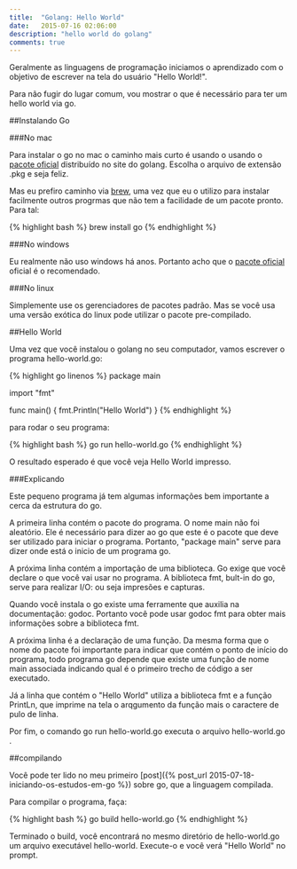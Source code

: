 ```yaml
---
title:  "Golang: Hello World"
date:   2015-07-16 02:06:00
description: "hello world do golang"
comments: true
---
```


Geralmente as linguagens de programação iniciamos o aprendizado com o objetivo de escrever na tela do usuário "Hello World!".

Para não fugir do lugar comum, vou mostrar o que é necessário para ter um hello world via go.

##Instalando Go

###No mac

Para instalar o go no mac o caminho mais curto é usando o usando o [pacote oficial][golang-dl] distribuído no site do golang.
Escolha o arquivo de extensão .pkg e seja feliz.

Mas eu prefiro caminho via [brew][brew-home], uma vez que eu o utilizo para instalar facilmente outros progrmas que não tem a facilidade
de um pacote pronto. Para tal:

{% highlight bash %}
brew install go
{% endhighlight %}

###No windows

Eu realmente não uso windows há anos. Portanto acho que o [pacote oficial][golang-dl] oficial é o recomendado.

###No linux

Simplemente use os gerenciadores de pacotes padrão. Mas se você usa uma versão exótica do linux pode utilizar o
pacote pre-compilado.
 
##Hello World

Uma vez que você instalou o golang no seu computador, vamos escrever o programa hello-world.go:

{% highlight go linenos %}
package main

import "fmt"

func main() {
    fmt.Println("Hello World")
}
{% endhighlight %}

para rodar o seu programa:

{% highlight bash %}
go run hello-world.go
{% endhighlight %}

O resultado esperado é que você veja Hello World impresso.

###Explicando

Este pequeno programa já tem algumas informações bem importante a cerca da estrutura do go. 

A primeira linha contém o pacote do programa. O nome main não foi aleatório. Ele é necessário para dizer ao go que este é o pacote
que deve ser utilizado para iniciar o programa. Portanto, "package main" serve para dizer onde está o inicio de um programa go.

A próxima linha contém a importação de uma biblioteca. Go exige que você declare o que você vai usar no programa. A biblioteca
fmt, bult-in do go, serve para realizar I/O: ou seja impresões e capturas.

Quando você instala o go existe uma ferramente que auxilia na documentação: godoc. Portanto você pode usar godoc fmt para obter
 mais informações sobre a biblioteca fmt.
 
A próxima linha é a declaração de uma função. Da mesma forma que o nome do pacote foi importante para indicar que contém o
ponto de início do programa, todo programa go depende que existe uma função de nome main associada indicando qual é o
primeiro trecho de código a ser executado.

Já a linha que contém o "Hello World" utiliza a biblioteca fmt e a função PrintLn, que imprime na tela o arqgumento da função
 mais o caractere de pulo de linha.
  
Por fim, o comando go run hello-world.go executa o arquivo hello-world.go . 

##compilando

Você pode ter lido no meu primeiro [post]({% post_url 2015-07-18-iniciando-os-estudos-em-go %}) sobre go, que a linguagem
compilada. 

Para compilar o programa, faça:

{% highlight bash %}
go build hello-world.go
{% endhighlight %}

Terminado o build, você encontrará no mesmo diretório de hello-world.go um arquivo executável hello-world. Execute-o e você
verá "Hello World" no prompt. 

[golang-dl]: https://golang.org/dl/
[brew-home]: http://brew.sh